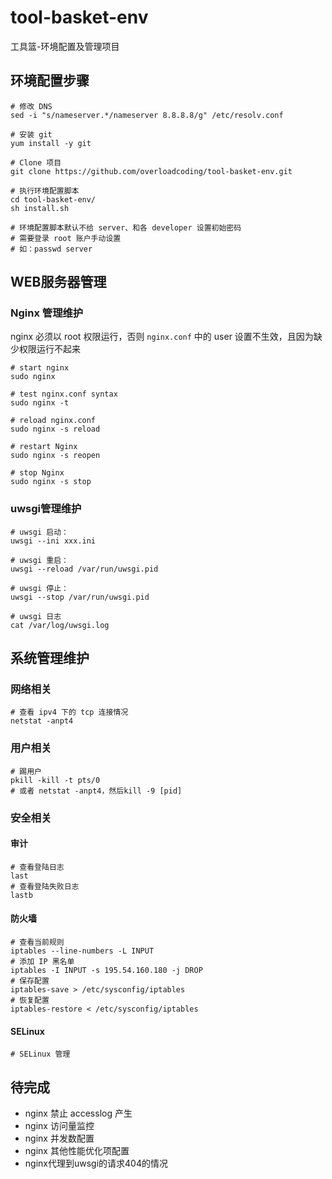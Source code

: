# tool-basket-env
工具篮-环境配置及管理项目

## 环境配置步骤

```shell
# 修改 DNS
sed -i "s/nameserver.*/nameserver 8.8.8.8/g" /etc/resolv.conf

# 安装 git
yum install -y git

# Clone 项目
git clone https://github.com/overloadcoding/tool-basket-env.git

# 执行环境配置脚本
cd tool-basket-env/
sh install.sh

# 环境配置脚本默认不给 server、和各 developer 设置初始密码
# 需要登录 root 账户手动设置
# 如：passwd server
```

## WEB服务器管理

### Nginx 管理维护

nginx 必须以 root 权限运行，否则 `nginx.conf` 中的 user 设置不生效，且因为缺少权限运行不起来

```shell
# start nginx
sudo nginx

# test nginx.conf syntax
sudo nginx -t

# reload nginx.conf
sudo nginx -s reload

# restart Nginx
sudo nginx -s reopen

# stop Nginx
sudo nginx -s stop
```

### uwsgi管理维护

```shell
# uwsgi 启动：
uwsgi --ini xxx.ini

# uwsgi 重启：
uwsgi --reload /var/run/uwsgi.pid

# uwsgi 停止：
uwsgi --stop /var/run/uwsgi.pid

# uwsgi 日志
cat /var/log/uwsgi.log
```



## 系统管理维护

### 网络相关

```shell
# 查看 ipv4 下的 tcp 连接情况
netstat -anpt4
```

### 用户相关

```shell
# 踢用户
pkill -kill -t pts/0
# 或者 netstat -anpt4，然后kill -9 [pid]
```

### 安全相关

#### 审计

```shell
# 查看登陆日志
last
# 查看登陆失败日志
lastb
```

#### 防火墙

```shell
# 查看当前规则
iptables --line-numbers -L INPUT
# 添加 IP 黑名单
iptables -I INPUT -s 195.54.160.180 -j DROP
# 保存配置
iptables-save > /etc/sysconfig/iptables
# 恢复配置
iptables-restore < /etc/sysconfig/iptables
```

#### SELinux

```shell
# SELinux 管理
```

## 待完成

- nginx 禁止 accesslog 产生
- nginx 访问量监控
- nginx 并发数配置
- nginx 其他性能优化项配置
- nginx代理到uwsgi的请求404的情况